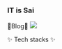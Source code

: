 ### IT is Sai

<!--
**saimin808/saimin808** is a ✨ _special_ ✨ repository because its `README.md` (this file) appears on your GitHub profile.

Here are some ideas to get you started:

- 🔭 I’m currently working on ...
- 🌱 I’m currently learning ...
- 👯 I’m looking to collaborate on ...
- 🤔 I’m looking for help with ...
- 💬 Ask me about ...
- 📫 How to reach me: ...
- 😄 Pronouns: ...
- ⚡ Fun fact: ...
-->

🌱Blog🌱
<a href="http://https://it-is-sai.tistory.com/" target="_blank">
  <img src="https://img.shields.io/badge/ITisSai-black?style=for-the-badge&logo=Tistory&logoColor=white">
</a>


✨ Tech stacks ✨

